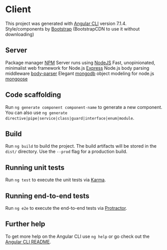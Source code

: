 # Client

This project was generated with [Angular CLI](https://github.com/angular/angular-cli) version 7.1.4.
Style/components by [Bootstrap](https://getbootstrap.com/) (BootstrapCDN to use it without downloading)


## Server

Package manager [NPM](https://www.npmjs.com/)
Server runs using [NodeJS](https://nodejs.org/en/)
Fast, unopinionated, minimalist web framework for Node.js [Express](https://expressjs.com/)
Node.js body parsing middleware [body-parser](https://github.com/expressjs/body-parser)
Elegant [mongodb](https://www.mongodb.com/) object modeling for node.js [mongoose](https://mongoosejs.com/)


## Code scaffolding

Run `ng generate component component-name` to generate a new component. You can also use `ng generate directive|pipe|service|class|guard|interface|enum|module`.

## Build

Run `ng build` to build the project. The build artifacts will be stored in the `dist/` directory. Use the `--prod` flag for a production build.

## Running unit tests

Run `ng test` to execute the unit tests via [Karma](https://karma-runner.github.io).

## Running end-to-end tests

Run `ng e2e` to execute the end-to-end tests via [Protractor](http://www.protractortest.org/).

## Further help

To get more help on the Angular CLI use `ng help` or go check out the [Angular CLI README](https://github.com/angular/angular-cli/blob/master/README.md).
